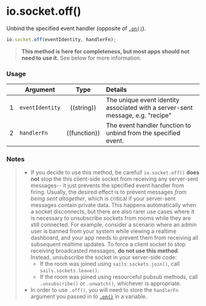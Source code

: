 # io.socket.off()

Unbind the specified event handler (opposite of [`.on()`](http://sailsjs.org/documentation/reference/web-sockets/socket-client/io-socket-on)).

```js
io.socket.off(eventIdentity, handlerFn);
```

> **This method is here for completeness, but most apps should not need to use it.**  See below for more information.


### Usage


|   | Argument   | Type         | Details |
|---|------------|:------------:|:--------|
| 1 | `eventIdentity`      | ((string))   | The unique event identity associated with a server-sent message, e.g. "recipe"
| 2 | `handlerFn` | ((function)) | The event handler function to unbind from the specified event.



### Notes

> + If you decide to use this method, be careful!  `io.socket.off()` **does not** stop the this client-side socket from receiving any server-sent messages-- it just prevents the specified event handler from firing.  Usually, the desired effect is to prevent messages _from being sent altogether_, which is critical if your server-sent messages contain private data. This happens automatically when a socket disconnects, but there are also rarer use cases where it is necessary to unsubscribe sockets from rooms while they are still connected.  For example, consider a scenario where an admin user is banned from your system while viewing a realtime dashboard, and your app needs to prevent them from receiving all subsequent realtime updates. To force a client socket to stop receiving broadcasted messages, **do not use this method**.  Instead, unsubscribe the socket in your server-side code:
>   + If the room was joined using `sails.sockets.join()`, call `sails.sockets.leave()`.
>   + If the room was joined using resourceful pubsub methods, call `.unsubscribe()` or `.unwatch()`, whichever is appropriate.
> + In order to use `.off()`, you will need to store the `handlerFn` argument you passed in to [`.on()`](http://sailsjs.org/documentation/reference/web-sockets/socket-client/io-socket-on) in a variable.


<docmeta name="displayName" value="io.socket.off()">
<docmeta name="pageType" value="method">
